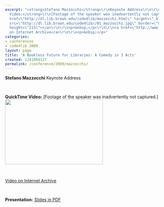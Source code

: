 ```yaml
---
excerpt: "<strong>Stefano Mazzocchi</strong>\r\nKeynote Address\r\n\r\n<p>&nbsp;</p>\r\n<strong>QuickTime
  Video:</strong>\r\n[Footage of the speaker was inadvertently not captured.]\r\n<a
  href=\"http://dl.lib.brown.edu/code4lib/mazzocchi.html\" target=\"_blank\">\r\n<img
  src=\"http://dl.lib.brown.edu/code4lib//01_mazzocchi.jpg\" border=\"0\" width=\"320\"
  height=\"213\"></a>\r\n\r\n<p>&nbsp;</p>\r\n\r\n<a href=\"http://www.archive.org/details/Code4lib2009KeynoteAddressStefanoMazzocchi\">Video
  on Internet Archive</a>\r\n\r\n<p>&nbsp;</p>"
categories:
- conferences
- code4lib 2009
layout: page
title: 'A Bookless Future for Libraries: A Comedy in 3 Acts'
created: 1241804127
permalink: /conference/2009/mazzocchi/
---
```

<strong>Stefano Mazzocchi</strong>
Keynote Address

<p>&nbsp;</p>
<strong>QuickTime Video:</strong>
[Footage of the speaker was inadvertently not captured.]
<a href="http://dl.lib.brown.edu/code4lib/mazzocchi.html" target="_blank">
<img src="http://dl.lib.brown.edu/code4lib//01_mazzocchi.jpg" border="0" width="320" height="213"></a>

<p>&nbsp;</p>

<a href="http://www.archive.org/details/Code4lib2009KeynoteAddressStefanoMazzocchi">Video on Internet Archive</a>

<p>&nbsp;</p>

<strong>Presentation:</strong>
<a href="http://www.betaversion.org/~stefano/papers/code4lib2009.pdf" target="_blank">Slides in PDF</a>





